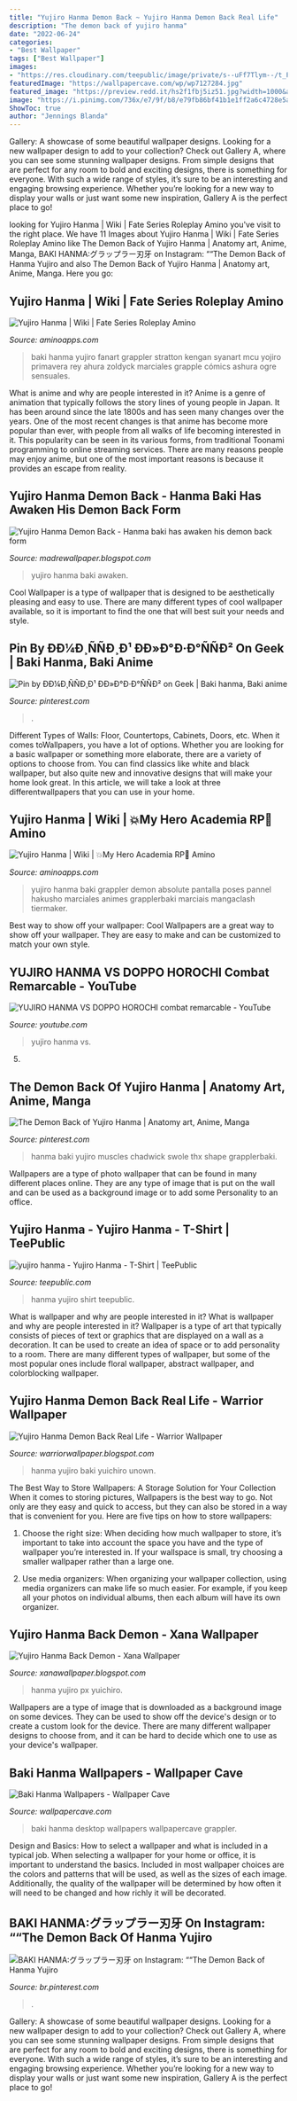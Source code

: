 ```yaml
---
title: "Yujiro Hanma Demon Back ~ Yujiro Hanma Demon Back Real Life"
description: "The demon back of yujiro hanma"
date: "2022-06-24"
categories:
- "Best Wallpaper"
tags: ["Best Wallpaper"]
images:
- "https://res.cloudinary.com/teepublic/image/private/s--uFf7Tlym--/t_Preview/b_rgb:191919,c_limit,f_auto,h_630,q_90,w_630/v1588313722/production/designs/9675360_0.jpg"
featuredImage: "https://wallpapercave.com/wp/wp7127284.jpg"
featured_image: "https://preview.redd.it/hs2f1fbj5iz51.jpg?width=1000&amp;format=pjpg&amp;auto=webp&amp;s=c819d61a3486cda98097aa16c90a42d3d60b8eb9"
image: "https://i.pinimg.com/736x/e7/9f/b8/e79fb86bf41b1e1ff2a6c4728e5a776f.jpg"
ShowToc: true
author: "Jennings Blanda"
---
```



Gallery: A showcase of some beautiful wallpaper designs.
Looking for a new wallpaper design to add to your collection? Check out Gallery A, where you can see some stunning wallpaper designs. From simple designs that are perfect for any room to bold and exciting designs, there is something for everyone. With such a wide range of styles, it’s sure to be an interesting and engaging browsing experience. Whether you’re looking for a new way to display your walls or just want some new inspiration, Gallery A is the perfect place to go!
		
		
		
		
		
		
		
	

		
looking for Yujiro Hanma | Wiki | Fate Series Roleplay Amino you've visit to the right place. We have 11 Images about Yujiro Hanma | Wiki | Fate Series Roleplay Amino like The Demon Back of Yujiro Hanma | Anatomy art, Anime, Manga, BAKI HANMA:グラップラー刃牙 on Instagram: ““The Demon Back of Hanma Yujiro and also The Demon Back of Yujiro Hanma | Anatomy art, Anime, Manga. Here you go:
		
    
## Yujiro Hanma | Wiki | Fate Series Roleplay Amino

<img loading=lazy src="http://pm1.narvii.com/7587/cd8b28572b0d27bab6ac93855eb3c2a8f42264acr1-715-1000v2_00.jpg" onerror="this.onerror=null;this.src='https://tse1.mm.bing.net/th?id=OIP.PYOt6ml_u48qfay_hFvRiwAAAA&amp;pid=15.1';" alt="Yujiro Hanma | Wiki | Fate Series Roleplay Amino">

_Source: aminoapps.com_

>baki hanma yujiro fanart grappler stratton kengan syanart mcu yojiro primavera rey ahura zoldyck marciales grapple cómics ashura ogre sensuales. 

	

What is anime and why are people interested in it?
Anime is a genre of animation that typically follows the story lines of young people in Japan. It has been around since the late 1800s and has seen many changes over the years. One of the most recent changes is that anime has become more popular than ever, with people from all walks of life becoming interested in it. This popularity can be seen in its various forms, from traditional Toonami programming to online streaming services. There are many reasons people may enjoy anime, but one of the most important reasons is because it provides an escape from reality.

    
## Yujiro Hanma Demon Back - Hanma Baki Has Awaken His Demon Back Form

<img loading=lazy src="https://static.mercdn.net/item/detail/orig/photos/m66829326501_3.jpg?1574162214" onerror="this.onerror=null;this.src='https://tse2.mm.bing.net/th?id=OIP.75ZznmON74dYgUhs-rEDewHaJS&amp;pid=15.1';" alt="Yujiro Hanma Demon Back - Hanma baki has awaken his demon back form">

_Source: madrewallpaper.blogspot.com_

>yujiro hanma baki awaken. 

	

Cool Wallpaper is a type of wallpaper that is designed to be aesthetically pleasing and easy to use. There are many different types of cool wallpaper available, so it is important to find the one that will best suit your needs and style.

    
## Pin By ÐÐ¼Ð¸ÑÑÐ¸Ð¹ ÐÐ»Ð°Ð·Ð°ÑÑÐ² On Geek | Baki Hanma, Baki Anime

<img loading=lazy src="https://i.pinimg.com/736x/cc/80/34/cc80340c907ea07e7b38d083f3b79e45.jpg" onerror="this.onerror=null;this.src='https://tse1.mm.bing.net/th?id=OIP.-6kXWqvsRFeVoNNaDOLBmgHaLC&amp;pid=15.1';" alt="Pin by ÐÐ¼Ð¸ÑÑÐ¸Ð¹ ÐÐ»Ð°Ð·Ð°ÑÑÐ² on Geek | Baki hanma, Baki anime">

_Source: pinterest.com_

>. 

	

Different Types of Walls: Floor, Countertops, Cabinets, Doors, etc.
When it comes toWallpapers, you have a lot of options. Whether you are looking for a basic wallpaper or something more elaborate, there are a variety of options to choose from. You can find classics like white and black wallpaper, but also quite new and innovative designs that will make your home look great. In this article, we will take a look at three differentwallpapers that you can use in your home.

    
## Yujiro Hanma | Wiki | 💥My Hero Academia RP👊 Amino

<img loading=lazy src="http://pm1.narvii.com/7589/0de452e77df459f40e56d49050e4f63392540b3br1-728-1169v2_uhq.jpg" onerror="this.onerror=null;this.src='https://tse2.mm.bing.net/th?id=OIP.QxLDHDYxXuPtD2DebDIf1gHaL5&amp;pid=15.1';" alt="Yujiro Hanma | Wiki | 💥My Hero Academia RP👊 Amino">

_Source: aminoapps.com_

>yujiro hanma baki grappler demon absolute pantalla poses pannel hakusho marciales animes grapplerbaki marciais mangaclash tiermaker. 

	

Best way to show off your wallpaper:
Cool Wallpapers are a great way to show off your wallpaper. They are easy to make and can be customized to match your own style.

    
## YUJIRO HANMA VS DOPPO HOROCHI Combat Remarcable - YouTube

<img loading=lazy src="http://i.ytimg.com/vi/xRbmvdzHPrc/maxresdefault.jpg" onerror="this.onerror=null;this.src='https://tse4.mm.bing.net/th?id=OIP.KlCsfbnse9GcnFTKurJNDwHaEK&amp;pid=15.1';" alt="YUJIRO HANMA VS DOPPO HOROCHI combat remarcable - YouTube">

_Source: youtube.com_

>yujiro hanma vs. 

	

5.

    
## The Demon Back Of Yujiro Hanma | Anatomy Art, Anime, Manga

<img loading=lazy src="https://i.pinimg.com/736x/2e/c0/15/2ec015b010247a7b4d5ad5073fe25692.jpg" onerror="this.onerror=null;this.src='https://tse4.mm.bing.net/th?id=OIP.en2puoB-rJaspSGplKhykQHaHY&amp;pid=15.1';" alt="The Demon Back of Yujiro Hanma | Anatomy art, Anime, Manga">

_Source: pinterest.com_

>hanma baki yujiro muscles chadwick swole thx shape grapplerbaki. 

	



Wallpapers are a type of photo wallpaper that can be found in many different places online. They are any type of image that is put on the wall and can be used as a background image or to add some Personality to an office.

    
## Yujiro Hanma - Yujiro Hanma - T-Shirt | TeePublic

<img loading=lazy src="https://res.cloudinary.com/teepublic/image/private/s--uFf7Tlym--/t_Preview/b_rgb:191919,c_limit,f_auto,h_630,q_90,w_630/v1588313722/production/designs/9675360_0.jpg" onerror="this.onerror=null;this.src='https://tse1.mm.bing.net/th?id=OIP.Ahq97Lxd31cnvujXhOB19AHaHa&amp;pid=15.1';" alt="yujiro hanma - Yujiro Hanma - T-Shirt | TeePublic">

_Source: teepublic.com_

>hanma yujiro shirt teepublic. 

	

What is wallpaper and why are people interested in it?
What is wallpaper and why are people interested in it?
Wallpaper is a type of art that typically consists of pieces of text or graphics that are displayed on a wall as a decoration. It can be used to create an idea of space or to add personality to a room. There are many different types of wallpaper, but some of the most popular ones include floral wallpaper, abstract wallpaper, and colorblocking wallpaper.

    
## Yujiro Hanma Demon Back Real Life - Warrior Wallpaper

<img loading=lazy src="https://i.quotev.com/vrxd7kequ5ma.jpg" onerror="this.onerror=null;this.src='https://tse1.mm.bing.net/th?id=OIP.Q1FLVVRYkNawOHKv3o1dvAAAAA&amp;pid=15.1';" alt="Yujiro Hanma Demon Back Real Life - Warrior Wallpaper">

_Source: warriorwallpaper.blogspot.com_

>hanma yujiro baki yuichiro unown. 

	

The Best Way to Store Wallpapers: A Storage Solution for Your Collection
When it comes to storing pictures, Wallpapers is the best way to go. Not only are they easy and quick to access, but they can also be stored in a way that is convenient for you. Here are five tips on how to store wallpapers:
1) Choose the right size: When deciding how much wallpaper to store, it’s important to take into account the space you have and the type of wallpaper you’re interested in. If your wallspace is small, try choosing a smaller wallpaper rather than a large one.

2) Use media organizers: When organizing your wallpaper collection, using media organizers can make life so much easier. For example, if you keep all your photos on individual albums, then each album will have its own organizer.

    
## Yujiro Hanma Back Demon - Xana Wallpaper

<img loading=lazy src="https://preview.redd.it/hs2f1fbj5iz51.jpg?width=1000&amp;format=pjpg&amp;auto=webp&amp;s=c819d61a3486cda98097aa16c90a42d3d60b8eb9" onerror="this.onerror=null;this.src='https://tse4.mm.bing.net/th?id=OIP.9lvgCMCIikDDsuGgjH3nDQHaEK&amp;pid=15.1';" alt="Yujiro Hanma Back Demon - Xana Wallpaper">

_Source: xanawallpaper.blogspot.com_

>hanma yujiro px yuichiro. 

	

Wallpapers are a type of image that is downloaded as a background image on some devices. They can be used to show off the device's design or to create a custom look for the device. There are many different wallpaper designs to choose from, and it can be hard to decide which one to use as your device's wallpaper.

    
## Baki Hanma Wallpapers - Wallpaper Cave

<img loading=lazy src="https://wallpapercave.com/wp/wp7127284.jpg" onerror="this.onerror=null;this.src='https://tse1.mm.bing.net/th?id=OIP.-lr2qefVdW6yu_DADVHjEwHaFR&amp;pid=15.1';" alt="Baki Hanma Wallpapers - Wallpaper Cave">

_Source: wallpapercave.com_

>baki hanma desktop wallpapers wallpapercave grappler. 

	

Design and Basics: How to select a wallpaper and what is included in a typical job.
When selecting a wallpaper for your home or office, it is important to understand the basics. Included in most wallpaper choices are the colors and patterns that will be used, as well as the sizes of each image. Additionally, the quality of the wallpaper will be determined by how often it will need to be changed and how richly it will be decorated.

    
## BAKI HANMA:グラップラー刃牙 On Instagram: ““The Demon Back Of Hanma Yujiro

<img loading=lazy src="https://i.pinimg.com/736x/e7/9f/b8/e79fb86bf41b1e1ff2a6c4728e5a776f.jpg" onerror="this.onerror=null;this.src='https://tse3.mm.bing.net/th?id=OIP.c6fWm1nq9iaq6cCCT_WKXgHaH0&amp;pid=15.1';" alt="BAKI HANMA:グラップラー刃牙 on Instagram: ““The Demon Back of Hanma Yujiro">

_Source: br.pinterest.com_

>. 

	

Gallery: A showcase of some beautiful wallpaper designs.
Looking for a new wallpaper design to add to your collection? Check out Gallery A, where you can see some stunning wallpaper designs. From simple designs that are perfect for any room to bold and exciting designs, there is something for everyone. With such a wide range of styles, it’s sure to be an interesting and engaging browsing experience. Whether you’re looking for a new way to display your walls or just want some new inspiration, Gallery A is the perfect place to go!





	
	

